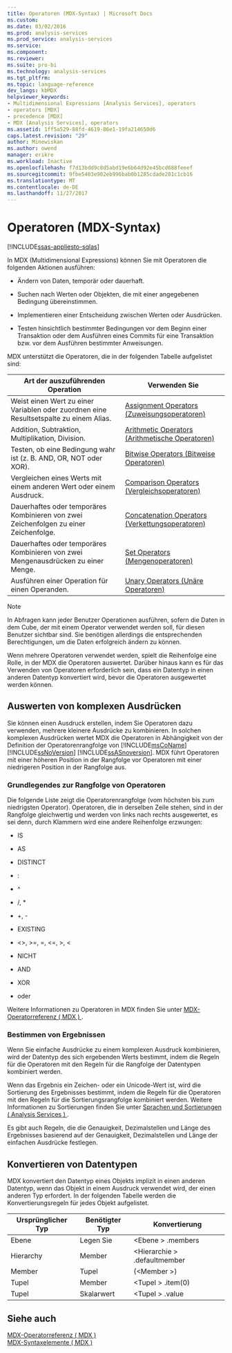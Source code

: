 ```yaml
---
title: Operatoren (MDX-Syntax) | Microsoft Docs
ms.custom: 
ms.date: 03/02/2016
ms.prod: analysis-services
ms.prod_service: analysis-services
ms.service: 
ms.component: 
ms.reviewer: 
ms.suite: pro-bi
ms.technology: analysis-services
ms.tgt_pltfrm: 
ms.topic: language-reference
dev_langs: kbMDX
helpviewer_keywords:
- Multidimensional Expressions [Analysis Services], operators
- operators [MDX]
- precedence [MDX]
- MDX [Analysis Services], operators
ms.assetid: 1ff5a529-88fd-4619-86e1-19fa214650d6
caps.latest.revision: "29"
author: Minewiskan
ms.author: owend
manager: erikre
ms.workload: Inactive
ms.openlocfilehash: f7d13bdd9c8d5abd19e6b64d92e45bcd688feeef
ms.sourcegitcommit: 9fbe5403e902eb996bab0b1285cdade281c1cb16
ms.translationtype: MT
ms.contentlocale: de-DE
ms.lasthandoff: 11/27/2017
---
```

# <a name="operators-mdx-syntax"></a>Operatoren (MDX-Syntax)
[!INCLUDE[ssas-appliesto-sqlas](../includes/ssas-appliesto-sqlas.md)]

  In MDX (Multidimensional Expressions) können Sie mit Operatoren die folgenden Aktionen ausführen:  
  
-   Ändern von Daten, temporär oder dauerhaft.  
  
-   Suchen nach Werten oder Objekten, die mit einer angegebenen Bedingung übereinstimmen.  
  
-   Implementieren einer Entscheidung zwischen Werten oder Ausdrücken.  
  
-   Testen hinsichtlich bestimmter Bedingungen vor dem Beginn einer Transaktion oder dem Ausführen eines Commits für eine Transaktion bzw. vor dem Ausführen bestimmter Anweisungen.  
  
 MDX unterstützt die Operatoren, die in der folgenden Tabelle aufgelistet sind:  
  
|Art der auszuführenden Operation|Verwenden Sie|  
|---------------------------------------|---------|  
|Weist einen Wert zu einer Variablen oder zuordnen eine Resultsetspalte zu einem Alias.|[Assignment Operators (Zuweisungsoperatoren)](../mdx/assignment-operators.md)|  
|Addition, Subtraktion, Multiplikation, Division.|[Arithmetic Operators (Arithmetische Operatoren)](../mdx/arithmetic-operators.md)|  
|Testen, ob eine Bedingung wahr ist (z. B. AND, OR, NOT oder XOR).|[Bitwise Operators (Bitweise Operatoren)](../mdx/bitwise-operators.md)|  
|Vergleichen eines Werts mit einem anderen Wert oder einem Ausdruck.|[Comparison Operators (Vergleichsoperatoren)](../mdx/comparison-operators.md)|  
|Dauerhaftes oder temporäres Kombinieren von zwei Zeichenfolgen zu einer Zeichenfolge.|[Concatenation Operators (Verkettungsoperatoren)](../mdx/concatenation-operators.md)|  
|Dauerhaftes oder temporäres Kombinieren von zwei Mengenausdrücken zu einer Menge.|[Set Operators (Mengenoperatoren)](../mdx/set-operators.md)|  
|Ausführen einer Operation für einen Operanden.|[Unary Operators (Unäre Operatoren)](../mdx/unary-operators.md)|  
  
> [!NOTE]  
>  In Abfragen kann jeder Benutzer Operationen ausführen, sofern die Daten in dem Cube, der mit einem Operator verwendet werden soll, für diesen Benutzer sichtbar sind. Sie benötigen allerdings die entsprechenden Berechtigungen, um die Daten erfolgreich ändern zu können.  
  
 Wenn mehrere Operatoren verwendet werden, spielt die Reihenfolge eine Rolle, in der MDX die Operatoren auswertet. Darüber hinaus kann es für das Verwenden von Operatoren erforderlich sein, dass ein Datentyp in einen anderen Datentyp konvertiert wird, bevor die Operatoren ausgewertet werden können.  
  
## <a name="evaluating-complex-expressions"></a>Auswerten von komplexen Ausdrücken  
 Sie können einen Ausdruck erstellen, indem Sie Operatoren dazu verwenden, mehrere kleinere Ausdrücke zu kombinieren. In solchen komplexen Ausdrücken wertet MDX die Operatoren in Abhängigkeit von der Definition der Operatorenrangfolge von [!INCLUDE[msCoName](../includes/msconame-md.md)] [!INCLUDE[ssNoVersion](../includes/ssnoversion-md.md)] [!INCLUDE[ssASnoversion](../includes/ssasnoversion-md.md)]. MDX führt Operatoren mit einer höheren Position in der Rangfolge vor Operatoren mit einer niedrigeren Position in der Rangfolge aus.  
  
### <a name="understanding-operator-precedence"></a>Grundlegendes zur Rangfolge von Operatoren  
 Die folgende Liste zeigt die Operatorenrangfolge (vom höchsten bis zum niedrigsten Operator). Operatoren, die in derselben Zeile stehen, sind in der Rangfolge gleichwertig und werden von links nach rechts ausgewertet, es sei denn, durch Klammern wird eine andere Reihenfolge erzwungen:  
  
-   IS  
  
-   AS  
  
-   DISTINCT  
  
-   :  
  
-   ^  
  
-   /, *  
  
-   +, -  
  
-   EXISTING  
  
-   <>, >=, =, \<=, >, <  
  
-   NICHT  
  
-   AND  
  
-   XOR  
  
-   oder  
  
 Weitere Informationen zu Operatoren in MDX finden Sie unter [MDX-Operatorreferenz &#40; MDX &#41; ](../mdx/mdx-operator-reference-mdx.md).  
  
### <a name="determining-results"></a>Bestimmen von Ergebnissen  
 Wenn Sie einfache Ausdrücke zu einem komplexen Ausdruck kombinieren, wird der Datentyp des sich ergebenden Werts bestimmt, indem die Regeln für die Operatoren mit den Regeln für die Rangfolge der Datentypen kombiniert werden.  
  
 Wenn das Ergebnis ein Zeichen- oder ein Unicode-Wert ist, wird die Sortierung des Ergebnisses bestimmt, indem die Regeln für die Operatoren mit den Regeln für die Sortierungsrangfolge kombiniert werden. Weitere Informationen zu Sortierungen finden Sie unter [Sprachen und Sortierungen &#40; Analysis Services &#41; ](../analysis-services/languages-and-collations-analysis-services.md).  
  
 Es gibt auch Regeln, die die Genauigkeit, Dezimalstellen und Länge des Ergebnisses basierend auf der Genauigkeit, Dezimalstellen und Länge der einfachen Ausdrücke festlegen.  
  
## <a name="converting-data-types"></a>Konvertieren von Datentypen  
 MDX konvertiert den Datentyp eines Objekts implizit in einen anderen Datentyp, wenn das Objekt in einem Ausdruck verwendet wird, der einen anderen Typ erfordert. In der folgenden Tabelle werden die Konvertierungsregeln für jedes Objekt aufgelistet.  
  
|Ursprünglicher Typ|Benötigter Typ|Konvertierung|  
|-------------------|-----------------|----------------|  
|Ebene|Legen Sie|\<Ebene > .members|  
|Hierarchy|Member|\<Hierarchie > .defaultmember|  
|Member|Tupel|(\<Member >)|  
|Tupel|Member|\<Tupel > .item(0)|  
|Tupel|Skalarwert|\<Tupel > .value|  
  
## <a name="see-also"></a>Siehe auch  
 [MDX-Operatorreferenz &#40; MDX &#41;](../mdx/mdx-operator-reference-mdx.md)   
 [MDX-Syntaxelemente &#40; MDX &#41;](../mdx/mdx-syntax-elements-mdx.md)  
  
  
